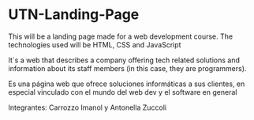 # UTN-Landing-Page
This will be a landing page made for a web development course. The technologies used will be HTML, CSS and JavaScript

It´s a web that describes a company offering tech related solutions and information about its staff members (in this case, they are programmers).

Es una página web que ofrece soluciones informáticas a sus clientes, en especial vinculado con el mundo del web dev y el software en general

Integrantes: Carrozzo Imanol y Antonella Zuccoli
